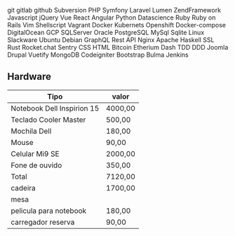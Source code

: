 git
gitlab
github
Subversion
PHP
Symfony
Laravel
Lumen
ZendFramework
Javascript
jQuery
Vue
React
Angular
Python
Datascience
Ruby
Ruby on Rails
Vim
Shellscript
Vagrant
Docker
Kubernets
Openshift
Docker-compose
DigitalOcean
GCP
SQLServer
Oracle
PostgreSQL
MySql
Sqlite
Linux
Slackware
Ubuntu
Debian
GraphQL
Rest API
Nginx
Apache
Haskell
SSL
Rust
Rocket.chat
Sentry
CSS
HTML
Bitcoin
Etherium
Dash
TDD
DDD
Joomla
Drupal
Vuetify
MongoDB
Codeigniter
Bootstrap
Bulma
Jenkins



## Hardware
|Tipo|valor|
-----|-----|
|Notebook Dell Inspirion 15 | 4000,00 |  
|Teclado Cooler Master| 500,00  |
|Mochila Dell | 180,00  |
|Mouse | 90,00  |
|Celular Mi9 SE | 2000,00 | 
|Fone de ouvido | 350,00  |
| Total | 7120,00 |
|cadeira| 1700,00|
|mesa||
|pelicula para notebook| 180,00|
|carregador reserva|90,00|



